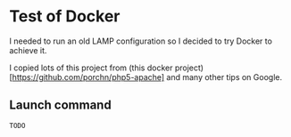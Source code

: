 # Test of Docker 

I needed to run an old LAMP configuration so I decided to try Docker to achieve
it.  

I copied lots of this project from (this docker
project)[https://github.com/porchn/php5-apache] and many other tips on Google.


## Launch command
```bash
TODO
```
